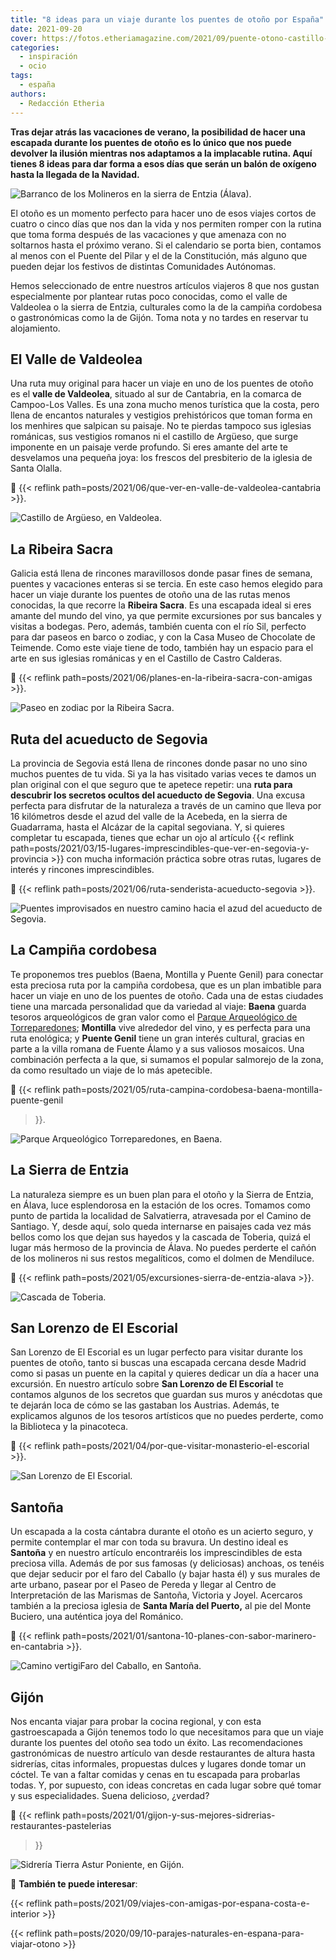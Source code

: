 ```yaml
---
title: "8 ideas para un viaje durante los puentes de otoño por España"
date: 2021-09-20
cover: https://fotos.etheriamagazine.com/2021/09/puente-otono-castillo-valdeolea.jpg
categories: 
  - inspiración
  - ocio
tags: 
  - españa
authors: 
  - Redacción Etheria
---
```


**Tras dejar atrás las vacaciones de verano, la posibilidad de hacer una escapada 
durante los puentes de otoño es lo único que nos puede devolver la ilusión mientras nos 
adaptamos a la implacable rutina. Aquí tienes 8 ideas para dar forma a esos días que 
serán un balón de oxígeno hasta la llegada de la Navidad.** 

![Barranco de los Molineros en la sierra de Entzia (Álava).](https://fotos.etheriamagazine.com/2021/09/barranco-molineros-sierra-entzia.jpg "Barranco de los Molineros en la sierra de Entzia (Álava).")

El otoño es un momento perfecto para hacer uno de esos viajes cortos de cuatro o cinco 
días que nos dan la vida y nos permiten romper con la rutina que toma forma después de 
las vacaciones y que amenaza con no soltarnos hasta el próximo verano. Si el calendario 
se porta bien, contamos al menos con el Puente del Pilar y el de la Constitución, más 
alguno que pueden dejar los festivos de distintas Comunidades Autónomas. 

Hemos seleccionado de entre nuestros artículos viajeros 8 que nos gustan especialmente 
por plantear rutas poco conocidas, como el valle de Valdeolea o la sierra de Entzia, 
culturales como la de la campiña cordobesa o gastronómicas como la de Gijón. Toma nota y 
no tardes en reservar tu alojamiento. 

## El Valle de Valdeolea

Una ruta muy original para hacer un viaje en uno de los puentes de otoño es el **valle 
de Valdeolea**, situado al sur de Cantabria, en la comarca de Campoo-Los Valles. Es una 
zona mucho menos turística que la costa, pero llena de encantos naturales y vestigios 
prehistóricos que toman forma en los menhires que salpican su paisaje. No te pierdas 
tampoco sus iglesias románicas, sus vestigios romanos ni el castillo de Argüeso, que 
surge imponente en un paisaje verde profundo. Si eres amante del arte te desvelamos una 
pequeña joya: los frescos del presbiterio de la iglesia de Santa Olalla. 

📌 {{< reflink path=posts/2021/06/que-ver-en-valle-de-valdeolea-cantabria >}}. 

![Castillo de Argüeso, en Valdeolea.](https://fotos.etheriamagazine.com/2021/09/puente-otono-castillo-valdeolea.jpg "Castillo de Argüeso, en Valdeolea.")

## La Ribeira Sacra

Galicia está llena de rincones maravillosos donde pasar fines de semana, puentes y 
vacaciones enteras si se tercia. En este caso hemos elegido para hacer un viaje durante 
los puentes de otoño una de las rutas menos conocidas, la que recorre la **Ribeira 
Sacra**. Es una escapada ideal si eres amante del mundo del vino, ya que permite 
excursiones por sus bancales y visitas a bodegas. Pero, además, también cuenta con el 
río Sil, perfecto para dar paseos en barco o zodiac, y con la Casa Museo de Chocolate de 
Teimende. Como este viaje tiene de todo, también hay un espacio para el arte en sus 
iglesias románicas y en el Castillo de Castro Calderas. 

📌 {{< reflink path=posts/2021/06/planes-en-la-ribeira-sacra-con-amigas >}}. 

![Paseo en zodiac por la Ribeira Sacra.](https://fotos.etheriamagazine.com/2021/09/puente-otono-ribeira-sacra-zodiac.jpg "Paseo en zodiac por la Ribeira Sacra. © Cynthia M.")

## Ruta del acueducto de Segovia

La provincia de Segovia está llena de rincones donde pasar no uno sino muchos puentes de 
tu vida. Si ya la has visitado varias veces te damos un plan original con el que seguro 
que te apetece repetir: una **ruta para descubrir los secretos ocultos del acueducto de 
Segovia**. Una excusa perfecta para disfrutar de la naturaleza a través de un camino que 
lleva por 16 kilómetros desde el azud del valle de la Acebeda, en la sierra de 
Guadarrama, hasta el Alcázar de la capital segoviana. Y, si quieres completar tu 
escapada, tienes que echar un ojo al artículo {{< reflink 
path=posts/2021/03/15-lugares-imprescindibles-que-ver-en-segovia-y-provincia >}} con 
mucha información práctica sobre otras rutas, lugares de interés y rincones 
imprescindibles. 

📌 {{< reflink path=posts/2021/06/ruta-senderista-acueducto-segovia >}}. 

![Puentes improvisados en nuestro camino hacia el azud del acueducto de Segovia.](https://fotos.etheriamagazine.com/2021/09/puente-otono-Segovia-azud-acueducto.jpg "Puentes improvisados en nuestro camino hacia el azud del acueducto de Segovia. © Yolanda Cardo")

## La Campiña cordobesa

Te proponemos tres pueblos (Baena, Montilla y Puente Genil) para conectar esta preciosa 
ruta por la campiña cordobesa, que es un plan imbatible para hacer un viaje en uno de 
los puentes de otoño. Cada una de estas ciudades tiene una marcada personalidad que da 
variedad al viaje: **Baena** guarda tesoros arqueológicos de gran valor como el [Parque 
Arqueológico de 
Torreparedones](https://www.andalucia.org/es/baena-turismo-cultural-parque-arqueologico-de-torreparedones); 
**Montilla** vive alrededor del vino, y es perfecta para una ruta enológica; y **Puente 
Genil** tiene un gran interés cultural, gracias en parte a la villa romana de Fuente 
Álamo y a sus valiosos mosaicos. Una combinación perfecta a la que, si sumamos el 
popular salmorejo de la zona, da como resultado un viaje de lo más apetecible. 

📌 {{< reflink path=posts/2021/05/ruta-campina-cordobesa-baena-montilla-puente-genil 
>}}. 

![Parque Arqueológico Torreparedones, en Baena.](https://fotos.etheriamagazine.com/2021/09/Puente-otono-cordoba-Torreparedones-vistas.jpg "Parque Arqueológico Torreparedones, en Baena. © Pedro Grifol")

## La Sierra de Entzia

La naturaleza siempre es un buen plan para el otoño y la Sierra de Entzia, en Álava, 
luce esplendorosa en la estación de los ocres. Tomamos como punto de partida la 
localidad de Salvatierra, atravesada por el Camino de Santiago. Y, desde aquí, solo 
queda internarse en paisajes cada vez más bellos como los que dejan sus hayedos y la 
cascada de Toberia, quizá el lugar más hermoso de la provincia de Álava. No puedes 
perderte el cañón de los molineros ni sus restos megalíticos, como el dolmen de 
Mendiluce. 

📌 {{< reflink path=posts/2021/05/excursiones-sierra-de-entzia-alava >}}. 

![Cascada de Toberia.](https://fotos.etheriamagazine.com/2021/09/puente-otono-cascada-toberia-mas-bonita-alava.jpg "Cascada de Toberia, en un impactante entorno natural de la sierra de Etnzia.")

## San Lorenzo de El Escorial

San Lorenzo de El Escorial es un lugar perfecto para visitar durante los puentes de 
otoño, tanto si buscas una escapada cercana desde Madrid como si pasas un puente en la 
capital y quieres dedicar un día a hacer una excursión. En nuestro artículo sobre **San 
Lorenzo de El Escorial** te contamos algunos de los secretos que guardan sus muros y 
anécdotas que te dejarán loca de cómo se las gastaban los Austrias. Además, te 
explicamos algunos de los tesoros artísticos que no puedes perderte, como la Biblioteca 
y la pinacoteca. 

📌 {{< reflink path=posts/2021/04/por-que-visitar-monasterio-el-escorial >}}. 

![San Lorenzo de El Escorial.](https://fotos.etheriamagazine.com/2021/09/puentes-otono-el-escorial.jpg "Neblina durante el amanecer de San Lorenzo de El Escorial. © Javier Santamarta")

## Santoña

Un escapada a la costa cántabra durante el otoño es un acierto seguro, y permite 
contemplar el mar con toda su bravura. Un destino ideal es **Santoña** y en nuestro 
artículo encontraréis los imprescindibles de esta preciosa villa. Además de por sus 
famosas (y deliciosas) anchoas, os tenéis que dejar seducir por el faro del Caballo (y 
bajar hasta él) y sus murales de arte urbano, pasear por el Paseo de Pereda y llegar al 
Centro de Interpretación de las Marismas de Santoña, Victoria y Joyel. Acercaros también 
a la preciosa iglesia de **Santa María del Puerto,** al pie del Monte Buciero, una 
auténtica joya del Románico. 

📌 {{< reflink path=posts/2021/01/santona-10-planes-con-sabor-marinero-en-cantabria >}}. 

![Camino vertigiFaro del Caballo, en Santoña.](https://fotos.etheriamagazine.com/2021/09/puentes-otono-faro-santona-cantabria.jpg "Camino vertiginoso para llegar al faro del Caballo, en Santoña.")

## Gijón

Nos encanta viajar para probar la cocina regional, y con esta gastroescapada a Gijón 
tenemos todo lo que necesitamos para que un viaje durante los puentes del otoño sea todo 
un éxito. Las recomendaciones gastronómicas de nuestro artículo van desde restaurantes 
de altura hasta sidrerías, citas informales, propuestas dulces y lugares donde tomar un 
cóctel. Te van a faltar comidas y cenas en tu escapada para probarlas todas. Y, por 
supuesto, con ideas concretas en cada lugar sobre qué tomar y sus especialidades. Suena 
delicioso, ¿verdad? 

📌 {{< reflink path=posts/2021/01/gijon-y-sus-mejores-sidrerias-restaurantes-pastelerias 
>}} 

![Sidrería Tierra Astur Poniente, en Gijón.](https://fotos.etheriamagazine.com/2021/09/puente-otono-gijon-Tierra-Astur-Poniente.jpg "Sidrería Tierra Astur Poniente, en Gijón.")

📌 **También te puede interesar**: 

{{< reflink path=posts/2021/09/viajes-con-amigas-por-espana-costa-e-interior >}} 

{{< reflink path=posts/2020/09/10-parajes-naturales-en-espana-para-viajar-otono >}}
